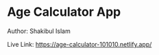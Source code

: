 # Age Calculator App

Author: Shakibul Islam

Live Link: https://age-calculator-101010.netlify.app/
